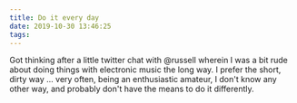 ```yaml
---
title: Do it every day
date: 2019-10-30 13:46:25
tags:
---
```

Got thinking after a little twitter chat with @russell wherein I was a bit rude about doing things with electronic music the long way. I prefer the short, dirty way ... very often, being an enthusiastic amateur, I don't know any other way, and probably don't have the means to do it differently. 